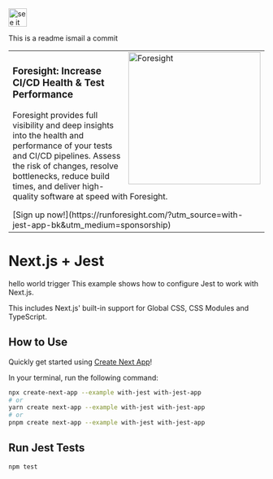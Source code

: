 <a href="https://foresight.thundra.live/repositories/github/runforesight-demo/gitflow-maven-plugin/workflow-runs">
  <img src="https://4750167.fs1.hubspotusercontent-na1.net/hubfs/4750167/foresight-live-badge-72.png" height="36" alt="see it on foresight" />
</a>

This is a readme ismail
a commit 
<table width="100%">
<tr>
<td>
  <img width="100">
  <a href="https://www.runforesight.com/?utm_source=with-jest-app-bk&utm_medium=sponsorship">
  <img src="https://www.thundra.io/hubfs/RunForesight/GitHub%20Sponsorship%20banners/visualize-github-actions.png" alt="Foresight" width="260" align="right">
  </a>
<h3>Foresight: Increase CI/CD Health & Test Performance</h3>
  <p>
Foresight provides full visibility and deep insights into the health and performance of your tests and CI/CD pipelines. Assess the risk of changes, resolve bottlenecks, reduce build times, and deliver high-quality software at speed with Foresight.
  </p>
[Sign up now!](https://runforesight.com/?utm_source=with-jest-app-bk&utm_medium=sponsorship)
</td>
</tr>
</table>

# Next.js + Jest
hello world
trigger
This example shows how to configure Jest to work with Next.js.

This includes Next.js' built-in support for Global CSS, CSS Modules and TypeScript.

## How to Use

Quickly get started using [Create Next App](https://github.com/vercel/next.js/tree/canary/packages/create-next-app#readme)!

In your terminal, run the following command:

```bash
npx create-next-app --example with-jest with-jest-app
# or
yarn create next-app --example with-jest with-jest-app
# or
pnpm create next-app --example with-jest with-jest-app
```

## Run Jest Tests

```bash
npm test
```
